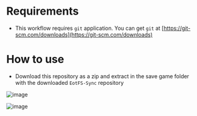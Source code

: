 # Requirements
- This workflow requires `git` application. You can get `git` at [https://git-scm.com/downloads](https://git-scm.com/downloads)

# How to use
- Download this repository as a zip and extract in the save game folder with the downloaded `EotFS-Sync` repository

![image](https://github.com/user-attachments/assets/708d89d0-4f7e-40b0-a911-1223e99c9c61)

![image](https://github.com/user-attachments/assets/556f89cb-e929-40a9-a496-aa0db9e9c932)
